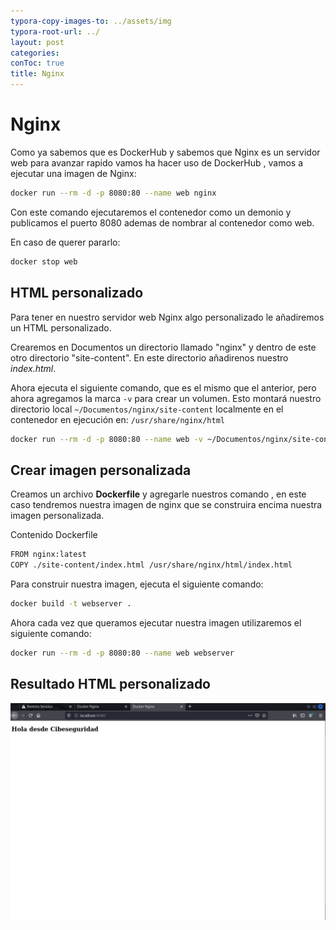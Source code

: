 ```yaml
---
typora-copy-images-to: ../assets/img
typora-root-url: ../
layout: post
categories: 
conToc: true
title: Nginx
---
```


# Nginx



Como ya sabemos que es DockerHub y sabemos que Nginx es un servidor web para avanzar rapido vamos ha hacer uso de DockerHub , vamos a ejecutar una imagen de Nginx:



```bash
docker run --rm -d -p 8080:80 --name web nginx
```

Con este comando ejecutaremos el contenedor como un demonio y publicamos el puerto 8080  ademas de nombrar al contenedor como web.



En caso de querer pararlo:

```bash
docker stop web
```



## HTML personalizado

Para tener en nuestro servidor web Nginx algo personalizado le añadiremos un HTML personalizado.



Crearemos en Documentos un directorio llamado "nginx" y dentro de este otro directorio "site-content". En este directorio añadirenos nuestro *index.html*.

Ahora ejecuta el siguiente comando, que es el mismo que el anterior, pero ahora agregamos la marca `-v` para crear un volumen. Esto montará nuestro directorio local `~/Documentos/nginx/site-content` localmente en el contenedor en ejecución en: `/usr/share/nginx/html`

```bash
docker run --rm -d -p 8080:80 --name web -v ~/Documentos/nginx/site-content:/usr/share/nginx/html nginx
```

## Crear imagen personalizada

Creamos un archivo **Dockerfile** y agregarle nuestros comando , en este caso tendremos nuestra imagen de nginx que se construira encima nuestra imagen personalizada.

Contenido Dockerfile

```bash
FROM nginx:latest
COPY ./site-content/index.html /usr/share/nginx/html/index.html
```

Para construir nuestra imagen, ejecuta el siguiente comando:

```bash
docker build -t webserver .
```



Ahora cada vez que queramos ejecutar nuestra imagen utilizaremos el siguiente comando:

```bash
docker run --rm -d -p 8080:80 --name web webserver
```



## Resultado HTML personalizado

![docker_nginx](/assets/img/docker_nginx.png)